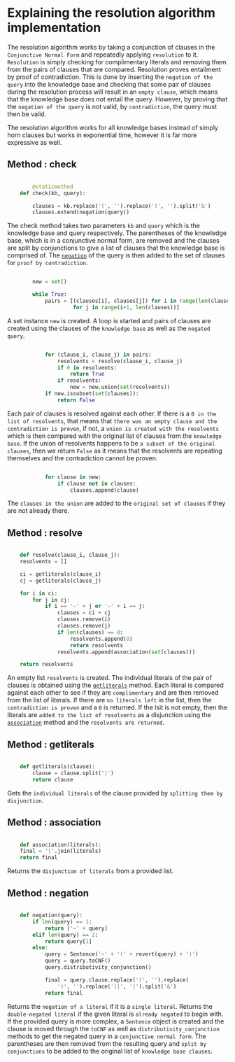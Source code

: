 # Explaining the resolution algorithm implementation

The resolution algorithm works by taking a conjunction of clauses in the `Conjunctive Normal Form` and repeatedly applying `resolution` to it. `Resolution` is simply checking for complimentary literals and removing them from the pairs of clauses that are compared. Resolution proves entailment by proof of contradiction. This is done by inserting the `negation of the query` into the knowledge base and checking that some pair of clauses during the resolution process will result in an `empty clause`, which means that the knowledge base does not entail the query. However, by proving that the `negation of the query` is not valid, by `contradiction`, the query must then be valid.

The resolution algorithm works for all knowledge bases instead of simply horn clauses but works in exponential time, however it is far more expressive as well.

## Method : check

```python

        @staticmethod
    def check(kb, query):

        clauses = kb.replace('(', '').replace(')', '').split('&')
        clauses.extend(negation(query))

```

The check method takes two parameters `kb` and `query` which is the knowledge base and query respectively. The parentheses of the knowledge base, which is in a conjunctive normal form, are removed and the clauses are split by conjunctions to give a list of clauses that the knowledge base is comprised of. The [`negation`](#method--negation) of the query is then added to the set of clauses for `proof by contradiction`.

```python

        new = set()

        while True:
            pairs = [(clauses[i], clauses[j]) for i in range(len(clauses))
                     for j in range(i+1, len(clauses))]

```

A set instance `new` is created. A loop is started and pairs of clauses are created using the clauses of the `knowledge base` as well as the `negated query`.

```python

            for (clause_i, clause_j) in pairs:
                resolvents = resolve(clause_i, clause_j)
                if 0 in resolvents:
                    return True
                if resolvents:
                    new = new.union(set(resolvents))
            if new.issubset(set(clauses)):
                return False

```

Each pair of clauses is resolved against each other. If there is a `0 in the list of resolvents`, that means that `there was an empty clause and the contradiction is proven`, if not, a `union is created with the resolvents` which is then compared with the original list of clauses from the `knowledge base`. If the union of resolvents happens to be `a subset of the original clauses`, then we return `False` as it means that the resolvents are repeating themselves and the contradiction cannot be proven.

```python

            for clause in new:
                if clause not in clauses:
                    clauses.append(clause)

```

The `clauses in the union` are added to the `original set of clauses` if they are not already there.

## Method : resolve

```python

    def resolve(clause_i, clause_j):
    resolvents = []

    ci = getliterals(clause_i)
    cj = getliterals(clause_j)

    for i in ci:
        for j in cj:
            if i == '~' + j or '~' + i == j:
                clauses = ci + cj
                clauses.remove(i)
                clauses.remove(j)
                if len(clauses) == 0:
                    resolvents.append(0)
                    return resolvents
                resolvents.append(association(set(clauses)))

    return resolvents

```

An empty list `resolvents` is created. The individual literals of the pair of clauses is obtained using the [`getliterals`](#method--getliterals) method. Each literal is compared against each other to see if they are `complimentary` and are then removed from the list of literals. If there are `no literals left` in the list, then the `contradiction is proven` and a `0` is returned. If the lsit is not empty, then the literals are `added to the list of resolvents` as a disjunction using the [`association`](#method--association) method and the `resolvents are returned`.

## Method : getliterals

```python

    def getliterals(clause):
        clause = clause.split('|')
        return clause

```

Gets the `individual literals` of the clause provided by `splitting them by disjunction`.

## Method : association

```python

    def association(literals):
    final = '|'.join(literals)
    return final

```

Returns the `disjunction of literals` from a provided list.

## Method : negation

```python

    def negation(query):
        if len(query) == 1:
            return ['~' + query]
        elif len(query) == 2:
            return query[1]
        else:
            query = Sentence('~' + '(' + revert(query) + ')')
            query = query.toCNF()
            query.distributivity_conjunction()

            final = query.clause.replace('(', '').replace(
                ')', '').replace('||', '|').split('&')
            return final

```

Returns the `negation of a literal` if it is a `single literal`. Returns the `double-negated literal` if the given literal is `already negated` to begin with. If the provided query is more complex, a `Sentence` object is created and the clause is moved through the `toCNF` as well as `distributivity_conjunction` methods to get the negated query in a `conjunctive normal form`. The parentheses are then removed from the resulting query and `split by conjunctions` to be added to the original list of `knowledge base clauses`.
